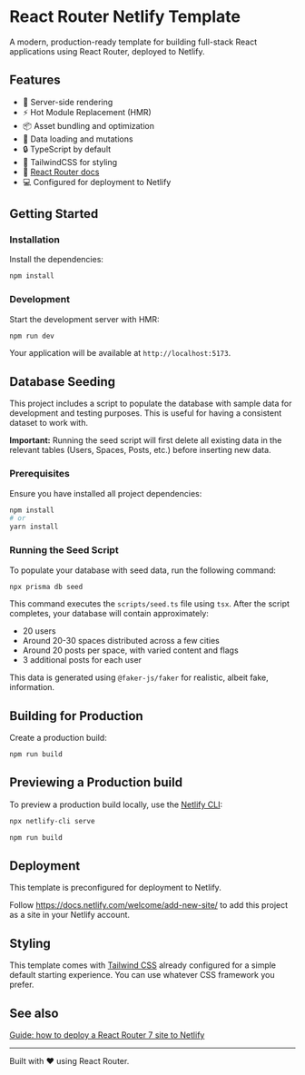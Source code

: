 # React Router Netlify Template

A modern, production-ready template for building full-stack React applications using React Router,
deployed to Netlify.

## Features

- 🚀 Server-side rendering
- ⚡️ Hot Module Replacement (HMR)
- 📦 Asset bundling and optimization
- 🔄 Data loading and mutations
- 🔒 TypeScript by default
- 🎉 TailwindCSS for styling
- 📖 [React Router docs](https://reactrouter.com/)
- 💻 Configured for deployment to Netlify

## Getting Started

### Installation

Install the dependencies:

```bash
npm install
```

### Development

Start the development server with HMR:

```bash
npm run dev
```

Your application will be available at `http://localhost:5173`.

## Database Seeding

This project includes a script to populate the database with sample data for development and testing purposes. This is useful for having a consistent dataset to work with.

**Important:** Running the seed script will first delete all existing data in the relevant tables (Users, Spaces, Posts, etc.) before inserting new data.

### Prerequisites

Ensure you have installed all project dependencies:

```bash
npm install
# or
yarn install
```

### Running the Seed Script

To populate your database with seed data, run the following command:

```bash
npx prisma db seed
```

This command executes the `scripts/seed.ts` file using `tsx`. After the script completes, your database will contain approximately:

- 20 users
- Around 20-30 spaces distributed across a few cities
- Around 20 posts per space, with varied content and flags
- 3 additional posts for each user

This data is generated using `@faker-js/faker` for realistic, albeit fake, information.

## Building for Production

Create a production build:

```bash
npm run build
```

## Previewing a Production build

To preview a production build locally, use the [Netlify CLI](https://cli.netlify.com):

```bash
npx netlify-cli serve
```

```bash
npm run build
```

## Deployment

This template is preconfigured for deployment to Netlify.

Follow <https://docs.netlify.com/welcome/add-new-site/> to add this project as a site
in your Netlify account.

## Styling

This template comes with [Tailwind CSS](https://tailwindcss.com/) already configured for a simple default starting experience. You can use whatever CSS framework you prefer.

## See also

[Guide: how to deploy a React Router 7 site to Netlify](https://developers.netlify.com/guides/how-to-deploy-a-react-router-7-site-to-netlify/)

---

Built with ❤️ using React Router.
